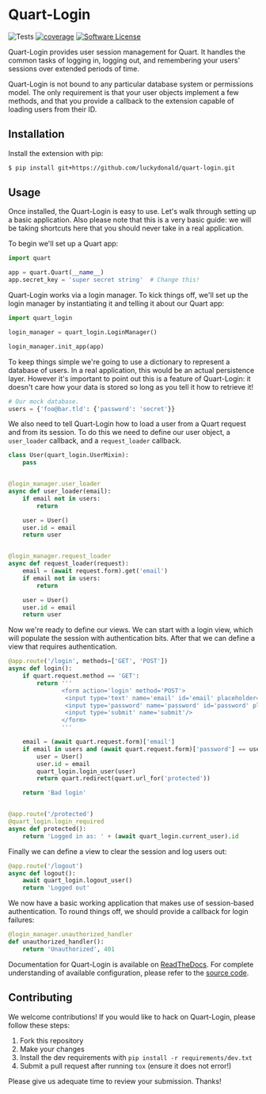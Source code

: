 # Quart-Login

![Tests](https://github.com/maxcountryman/flask-login/workflows/Tests/badge.svg)
[![coverage](https://coveralls.io/repos/maxcountryman/flask-login/badge.svg?branch=main&service=github)](https://coveralls.io/github/maxcountryman/flask-login?branch=main)
[![Software License](https://img.shields.io/badge/license-MIT-brightgreen.svg)](LICENSE)

Quart-Login provides user session management for Quart. It handles the common
tasks of logging in, logging out, and remembering your users' sessions over
extended periods of time.

Quart-Login is not bound to any particular database system or permissions
model. The only requirement is that your user objects implement a few methods,
and that you provide a callback to the extension capable of loading users from
their ID.

## Installation

Install the extension with pip:

```sh
$ pip install git+https://github.com/luckydonald/quart-login.git
```

## Usage

Once installed, the Quart-Login is easy to use. Let's walk through setting up
a basic application. Also please note that this is a very basic guide: we will
be taking shortcuts here that you should never take in a real application.

To begin we'll set up a Quart app:

```python
import quart

app = quart.Quart(__name__)
app.secret_key = 'super secret string'  # Change this!
```

Quart-Login works via a login manager. To kick things off, we'll set up the
login manager by instantiating it and telling it about our Quart app:

```python
import quart_login

login_manager = quart_login.LoginManager()

login_manager.init_app(app)
```

To keep things simple we're going to use a dictionary to represent a database
of users. In a real application, this would be an actual persistence layer.
However it's important to point out this is a feature of Quart-Login: it
doesn't care how your data is stored so long as you tell it how to retrieve it!

```python
# Our mock database.
users = {'foo@bar.tld': {'password': 'secret'}}
```

We also need to tell Quart-Login how to load a user from a Quart request and
from its session. To do this we need to define our user object, a
`user_loader` callback, and a `request_loader` callback.

```python
class User(quart_login.UserMixin):
    pass


@login_manager.user_loader
async def user_loader(email):
    if email not in users:
        return

    user = User()
    user.id = email
    return user


@login_manager.request_loader
async def request_loader(request):
    email = (await request.form).get('email')
    if email not in users:
        return

    user = User()
    user.id = email
    return user
```

Now we're ready to define our views. We can start with a login view, which will
populate the session with authentication bits. After that we can define a view
that requires authentication.

```python
@app.route('/login', methods=['GET', 'POST'])
async def login():
    if quart.request.method == 'GET':
        return '''
               <form action='login' method='POST'>
                <input type='text' name='email' id='email' placeholder='email'/>
                <input type='password' name='password' id='password' placeholder='password'/>
                <input type='submit' name='submit'/>
               </form>
               '''

    email = (await quart.request.form)['email']
    if email in users and (await quart.request.form)['password'] == users[email]['password']:
        user = User()
        user.id = email
        quart_login.login_user(user)
        return quart.redirect(quart.url_for('protected'))

    return 'Bad login'


@app.route('/protected')
@quart_login.login_required
async def protected():
    return 'Logged in as: ' + (await quart_login.current_user).id
```

Finally we can define a view to clear the session and log users out:

```python
@app.route('/logout')
async def logout():
    await quart_login.logout_user()
    return 'Logged out'
```

We now have a basic working application that makes use of session-based
authentication. To round things off, we should provide a callback for login
failures:

```python
@login_manager.unauthorized_handler
def unauthorized_handler():
    return 'Unauthorized', 401
```

Documentation for Quart-Login is available on [ReadTheDocs](https://flask-login.readthedocs.io/en/latest/).
For complete understanding of available configuration, please refer to the [source code](https://github.com/luckydonald/quart-login).


## Contributing

We welcome contributions! If you would like to hack on Quart-Login, please
follow these steps:

1. Fork this repository
2. Make your changes
3. Install the dev requirements with `pip install -r requirements/dev.txt`
4. Submit a pull request after running `tox` (ensure it does not error!)

Please give us adequate time to review your submission. Thanks!
